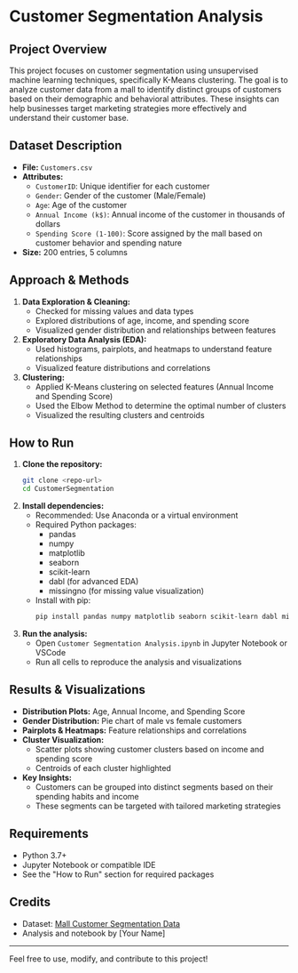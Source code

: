 # Customer Segmentation Analysis

## Project Overview

This project focuses on customer segmentation using unsupervised machine learning techniques, specifically K-Means clustering. The goal is to analyze customer data from a mall to identify distinct groups of customers based on their demographic and behavioral attributes. These insights can help businesses target marketing strategies more effectively and understand their customer base.

## Dataset Description

- **File:** `Customers.csv`
- **Attributes:**
  - `CustomerID`: Unique identifier for each customer
  - `Gender`: Gender of the customer (Male/Female)
  - `Age`: Age of the customer
  - `Annual Income (k$)`: Annual income of the customer in thousands of dollars
  - `Spending Score (1-100)`: Score assigned by the mall based on customer behavior and spending nature
- **Size:** 200 entries, 5 columns

## Approach & Methods

1. **Data Exploration & Cleaning:**
   - Checked for missing values and data types
   - Explored distributions of age, income, and spending score
   - Visualized gender distribution and relationships between features
2. **Exploratory Data Analysis (EDA):**
   - Used histograms, pairplots, and heatmaps to understand feature relationships
   - Visualized feature distributions and correlations
3. **Clustering:**
   - Applied K-Means clustering on selected features (Annual Income and Spending Score)
   - Used the Elbow Method to determine the optimal number of clusters
   - Visualized the resulting clusters and centroids

## How to Run

1. **Clone the repository:**
   ```bash
   git clone <repo-url>
   cd CustomerSegmentation
   ```
2. **Install dependencies:**
   - Recommended: Use Anaconda or a virtual environment
   - Required Python packages:
     - pandas
     - numpy
     - matplotlib
     - seaborn
     - scikit-learn
     - dabl (for advanced EDA)
     - missingno (for missing value visualization)
   - Install with pip:
     ```bash
     pip install pandas numpy matplotlib seaborn scikit-learn dabl missingno
     ```
3. **Run the analysis:**
   - Open `Customer Segmentation Analysis.ipynb` in Jupyter Notebook or VSCode
   - Run all cells to reproduce the analysis and visualizations

## Results & Visualizations

- **Distribution Plots:** Age, Annual Income, and Spending Score
- **Gender Distribution:** Pie chart of male vs female customers
- **Pairplots & Heatmaps:** Feature relationships and correlations
- **Cluster Visualization:**
  - Scatter plots showing customer clusters based on income and spending score
  - Centroids of each cluster highlighted
- **Key Insights:**
  - Customers can be grouped into distinct segments based on their spending habits and income
  - These segments can be targeted with tailored marketing strategies

## Requirements

- Python 3.7+
- Jupyter Notebook or compatible IDE
- See the "How to Run" section for required packages

## Credits

- Dataset: [Mall Customer Segmentation Data](https://www.kaggle.com/vjchoudhary7/customer-segmentation-tutorial-in-python)
- Analysis and notebook by [Your Name]

---

Feel free to use, modify, and contribute to this project!
